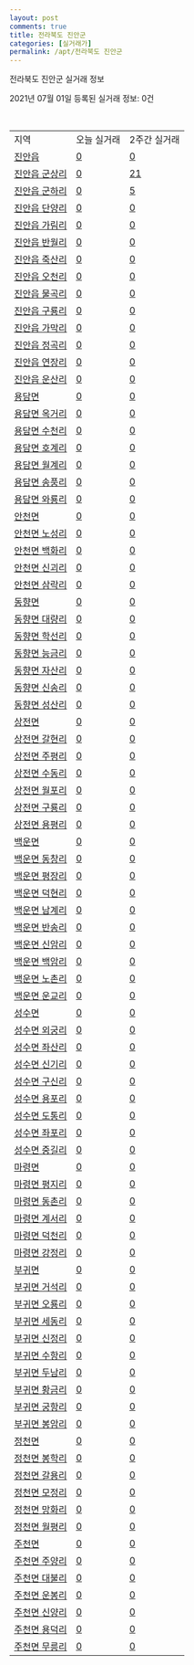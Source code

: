 ```yaml
---
layout: post
comments: true
title: 전라북도 진안군
categories: [실거래가]
permalink: /apt/전라북도 진안군
---
```


전라북도 진안군 실거래 정보

2021년 07월 01일 등록된 실거래 정보: 0건

<script type="text/javascript">
  google.charts.load('current', {'packages':['corechart']});
  google.charts.setOnLoadCallback(drawChart);

  function drawChart() {
    var data = google.visualization.arrayToDataTable([['거래일', '매매', '전월세', '전매'], ['21-02', 4, 0, 0], ['21-03', 9, 1, 0], ['21-04', 5, 0, 0], ['21-05', 2, 2, 0], ['21-06', 2, 1, 0]]);

    var options = {
      title: '최근 유형별 거래량 추이',
      legend: { position: 'bottom' }
    };

    var chart = new google.visualization.LineChart(document.getElementById('columnchart_material'));
    chart.draw(data, (options));
  }
</script>

<div id="columnchart_material" style="width: 95%; margin-left: -35px"></div>
<br>
<table class="sortable">
  <tr>
    <td>지역</td>
    <td>오늘 실거래</td>
    <td>2주간 실거래</td>
  </tr>

  
  <tr class="item">
    <td><a href="전라북도 진안군 진안읍">진안읍</a></td>
    <td><a href="전라북도 진안군 진안읍">0</a></td>
    <td><a href="전라북도 진안군 진안읍">0</a></td>
  </tr>
    

  <tr class="item">
    <td><a href="전라북도 진안군 진안읍 군상리">진안읍 군상리</a></td>
    <td><a href="전라북도 진안군 진안읍 군상리">0</a></td>
    <td><a href="전라북도 진안군 진안읍 군상리">21</a></td>
  </tr>
    

  <tr class="item">
    <td><a href="전라북도 진안군 진안읍 군하리">진안읍 군하리</a></td>
    <td><a href="전라북도 진안군 진안읍 군하리">0</a></td>
    <td><a href="전라북도 진안군 진안읍 군하리">5</a></td>
  </tr>
    

  <tr class="item">
    <td><a href="전라북도 진안군 진안읍 단양리">진안읍 단양리</a></td>
    <td><a href="전라북도 진안군 진안읍 단양리">0</a></td>
    <td><a href="전라북도 진안군 진안읍 단양리">0</a></td>
  </tr>
    

  <tr class="item">
    <td><a href="전라북도 진안군 진안읍 가림리">진안읍 가림리</a></td>
    <td><a href="전라북도 진안군 진안읍 가림리">0</a></td>
    <td><a href="전라북도 진안군 진안읍 가림리">0</a></td>
  </tr>
    

  <tr class="item">
    <td><a href="전라북도 진안군 진안읍 반월리">진안읍 반월리</a></td>
    <td><a href="전라북도 진안군 진안읍 반월리">0</a></td>
    <td><a href="전라북도 진안군 진안읍 반월리">0</a></td>
  </tr>
    

  <tr class="item">
    <td><a href="전라북도 진안군 진안읍 죽산리">진안읍 죽산리</a></td>
    <td><a href="전라북도 진안군 진안읍 죽산리">0</a></td>
    <td><a href="전라북도 진안군 진안읍 죽산리">0</a></td>
  </tr>
    

  <tr class="item">
    <td><a href="전라북도 진안군 진안읍 오천리">진안읍 오천리</a></td>
    <td><a href="전라북도 진안군 진안읍 오천리">0</a></td>
    <td><a href="전라북도 진안군 진안읍 오천리">0</a></td>
  </tr>
    

  <tr class="item">
    <td><a href="전라북도 진안군 진안읍 물곡리">진안읍 물곡리</a></td>
    <td><a href="전라북도 진안군 진안읍 물곡리">0</a></td>
    <td><a href="전라북도 진안군 진안읍 물곡리">0</a></td>
  </tr>
    

  <tr class="item">
    <td><a href="전라북도 진안군 진안읍 구룡리">진안읍 구룡리</a></td>
    <td><a href="전라북도 진안군 진안읍 구룡리">0</a></td>
    <td><a href="전라북도 진안군 진안읍 구룡리">0</a></td>
  </tr>
    

  <tr class="item">
    <td><a href="전라북도 진안군 진안읍 가막리">진안읍 가막리</a></td>
    <td><a href="전라북도 진안군 진안읍 가막리">0</a></td>
    <td><a href="전라북도 진안군 진안읍 가막리">0</a></td>
  </tr>
    

  <tr class="item">
    <td><a href="전라북도 진안군 진안읍 정곡리">진안읍 정곡리</a></td>
    <td><a href="전라북도 진안군 진안읍 정곡리">0</a></td>
    <td><a href="전라북도 진안군 진안읍 정곡리">0</a></td>
  </tr>
    

  <tr class="item">
    <td><a href="전라북도 진안군 진안읍 연장리">진안읍 연장리</a></td>
    <td><a href="전라북도 진안군 진안읍 연장리">0</a></td>
    <td><a href="전라북도 진안군 진안읍 연장리">0</a></td>
  </tr>
    

  <tr class="item">
    <td><a href="전라북도 진안군 진안읍 운산리">진안읍 운산리</a></td>
    <td><a href="전라북도 진안군 진안읍 운산리">0</a></td>
    <td><a href="전라북도 진안군 진안읍 운산리">0</a></td>
  </tr>
    

  <tr class="item">
    <td><a href="전라북도 진안군 용담면">용담면</a></td>
    <td><a href="전라북도 진안군 용담면">0</a></td>
    <td><a href="전라북도 진안군 용담면">0</a></td>
  </tr>
    

  <tr class="item">
    <td><a href="전라북도 진안군 용담면 옥거리">용담면 옥거리</a></td>
    <td><a href="전라북도 진안군 용담면 옥거리">0</a></td>
    <td><a href="전라북도 진안군 용담면 옥거리">0</a></td>
  </tr>
    

  <tr class="item">
    <td><a href="전라북도 진안군 용담면 수천리">용담면 수천리</a></td>
    <td><a href="전라북도 진안군 용담면 수천리">0</a></td>
    <td><a href="전라북도 진안군 용담면 수천리">0</a></td>
  </tr>
    

  <tr class="item">
    <td><a href="전라북도 진안군 용담면 호계리">용담면 호계리</a></td>
    <td><a href="전라북도 진안군 용담면 호계리">0</a></td>
    <td><a href="전라북도 진안군 용담면 호계리">0</a></td>
  </tr>
    

  <tr class="item">
    <td><a href="전라북도 진안군 용담면 월계리">용담면 월계리</a></td>
    <td><a href="전라북도 진안군 용담면 월계리">0</a></td>
    <td><a href="전라북도 진안군 용담면 월계리">0</a></td>
  </tr>
    

  <tr class="item">
    <td><a href="전라북도 진안군 용담면 송풍리">용담면 송풍리</a></td>
    <td><a href="전라북도 진안군 용담면 송풍리">0</a></td>
    <td><a href="전라북도 진안군 용담면 송풍리">0</a></td>
  </tr>
    

  <tr class="item">
    <td><a href="전라북도 진안군 용담면 와룡리">용담면 와룡리</a></td>
    <td><a href="전라북도 진안군 용담면 와룡리">0</a></td>
    <td><a href="전라북도 진안군 용담면 와룡리">0</a></td>
  </tr>
    

  <tr class="item">
    <td><a href="전라북도 진안군 안천면">안천면</a></td>
    <td><a href="전라북도 진안군 안천면">0</a></td>
    <td><a href="전라북도 진안군 안천면">0</a></td>
  </tr>
    

  <tr class="item">
    <td><a href="전라북도 진안군 안천면 노성리">안천면 노성리</a></td>
    <td><a href="전라북도 진안군 안천면 노성리">0</a></td>
    <td><a href="전라북도 진안군 안천면 노성리">0</a></td>
  </tr>
    

  <tr class="item">
    <td><a href="전라북도 진안군 안천면 백화리">안천면 백화리</a></td>
    <td><a href="전라북도 진안군 안천면 백화리">0</a></td>
    <td><a href="전라북도 진안군 안천면 백화리">0</a></td>
  </tr>
    

  <tr class="item">
    <td><a href="전라북도 진안군 안천면 신괴리">안천면 신괴리</a></td>
    <td><a href="전라북도 진안군 안천면 신괴리">0</a></td>
    <td><a href="전라북도 진안군 안천면 신괴리">0</a></td>
  </tr>
    

  <tr class="item">
    <td><a href="전라북도 진안군 안천면 삼락리">안천면 삼락리</a></td>
    <td><a href="전라북도 진안군 안천면 삼락리">0</a></td>
    <td><a href="전라북도 진안군 안천면 삼락리">0</a></td>
  </tr>
    

  <tr class="item">
    <td><a href="전라북도 진안군 동향면">동향면</a></td>
    <td><a href="전라북도 진안군 동향면">0</a></td>
    <td><a href="전라북도 진안군 동향면">0</a></td>
  </tr>
    

  <tr class="item">
    <td><a href="전라북도 진안군 동향면 대량리">동향면 대량리</a></td>
    <td><a href="전라북도 진안군 동향면 대량리">0</a></td>
    <td><a href="전라북도 진안군 동향면 대량리">0</a></td>
  </tr>
    

  <tr class="item">
    <td><a href="전라북도 진안군 동향면 학선리">동향면 학선리</a></td>
    <td><a href="전라북도 진안군 동향면 학선리">0</a></td>
    <td><a href="전라북도 진안군 동향면 학선리">0</a></td>
  </tr>
    

  <tr class="item">
    <td><a href="전라북도 진안군 동향면 능금리">동향면 능금리</a></td>
    <td><a href="전라북도 진안군 동향면 능금리">0</a></td>
    <td><a href="전라북도 진안군 동향면 능금리">0</a></td>
  </tr>
    

  <tr class="item">
    <td><a href="전라북도 진안군 동향면 자산리">동향면 자산리</a></td>
    <td><a href="전라북도 진안군 동향면 자산리">0</a></td>
    <td><a href="전라북도 진안군 동향면 자산리">0</a></td>
  </tr>
    

  <tr class="item">
    <td><a href="전라북도 진안군 동향면 신송리">동향면 신송리</a></td>
    <td><a href="전라북도 진안군 동향면 신송리">0</a></td>
    <td><a href="전라북도 진안군 동향면 신송리">0</a></td>
  </tr>
    

  <tr class="item">
    <td><a href="전라북도 진안군 동향면 성산리">동향면 성산리</a></td>
    <td><a href="전라북도 진안군 동향면 성산리">0</a></td>
    <td><a href="전라북도 진안군 동향면 성산리">0</a></td>
  </tr>
    

  <tr class="item">
    <td><a href="전라북도 진안군 상전면">상전면</a></td>
    <td><a href="전라북도 진안군 상전면">0</a></td>
    <td><a href="전라북도 진안군 상전면">0</a></td>
  </tr>
    

  <tr class="item">
    <td><a href="전라북도 진안군 상전면 갈현리">상전면 갈현리</a></td>
    <td><a href="전라북도 진안군 상전면 갈현리">0</a></td>
    <td><a href="전라북도 진안군 상전면 갈현리">0</a></td>
  </tr>
    

  <tr class="item">
    <td><a href="전라북도 진안군 상전면 주평리">상전면 주평리</a></td>
    <td><a href="전라북도 진안군 상전면 주평리">0</a></td>
    <td><a href="전라북도 진안군 상전면 주평리">0</a></td>
  </tr>
    

  <tr class="item">
    <td><a href="전라북도 진안군 상전면 수동리">상전면 수동리</a></td>
    <td><a href="전라북도 진안군 상전면 수동리">0</a></td>
    <td><a href="전라북도 진안군 상전면 수동리">0</a></td>
  </tr>
    

  <tr class="item">
    <td><a href="전라북도 진안군 상전면 월포리">상전면 월포리</a></td>
    <td><a href="전라북도 진안군 상전면 월포리">0</a></td>
    <td><a href="전라북도 진안군 상전면 월포리">0</a></td>
  </tr>
    

  <tr class="item">
    <td><a href="전라북도 진안군 상전면 구룡리">상전면 구룡리</a></td>
    <td><a href="전라북도 진안군 상전면 구룡리">0</a></td>
    <td><a href="전라북도 진안군 상전면 구룡리">0</a></td>
  </tr>
    

  <tr class="item">
    <td><a href="전라북도 진안군 상전면 용평리">상전면 용평리</a></td>
    <td><a href="전라북도 진안군 상전면 용평리">0</a></td>
    <td><a href="전라북도 진안군 상전면 용평리">0</a></td>
  </tr>
    

  <tr class="item">
    <td><a href="전라북도 진안군 백운면">백운면</a></td>
    <td><a href="전라북도 진안군 백운면">0</a></td>
    <td><a href="전라북도 진안군 백운면">0</a></td>
  </tr>
    

  <tr class="item">
    <td><a href="전라북도 진안군 백운면 동창리">백운면 동창리</a></td>
    <td><a href="전라북도 진안군 백운면 동창리">0</a></td>
    <td><a href="전라북도 진안군 백운면 동창리">0</a></td>
  </tr>
    

  <tr class="item">
    <td><a href="전라북도 진안군 백운면 평장리">백운면 평장리</a></td>
    <td><a href="전라북도 진안군 백운면 평장리">0</a></td>
    <td><a href="전라북도 진안군 백운면 평장리">0</a></td>
  </tr>
    

  <tr class="item">
    <td><a href="전라북도 진안군 백운면 덕현리">백운면 덕현리</a></td>
    <td><a href="전라북도 진안군 백운면 덕현리">0</a></td>
    <td><a href="전라북도 진안군 백운면 덕현리">0</a></td>
  </tr>
    

  <tr class="item">
    <td><a href="전라북도 진안군 백운면 남계리">백운면 남계리</a></td>
    <td><a href="전라북도 진안군 백운면 남계리">0</a></td>
    <td><a href="전라북도 진안군 백운면 남계리">0</a></td>
  </tr>
    

  <tr class="item">
    <td><a href="전라북도 진안군 백운면 반송리">백운면 반송리</a></td>
    <td><a href="전라북도 진안군 백운면 반송리">0</a></td>
    <td><a href="전라북도 진안군 백운면 반송리">0</a></td>
  </tr>
    

  <tr class="item">
    <td><a href="전라북도 진안군 백운면 신암리">백운면 신암리</a></td>
    <td><a href="전라북도 진안군 백운면 신암리">0</a></td>
    <td><a href="전라북도 진안군 백운면 신암리">0</a></td>
  </tr>
    

  <tr class="item">
    <td><a href="전라북도 진안군 백운면 백암리">백운면 백암리</a></td>
    <td><a href="전라북도 진안군 백운면 백암리">0</a></td>
    <td><a href="전라북도 진안군 백운면 백암리">0</a></td>
  </tr>
    

  <tr class="item">
    <td><a href="전라북도 진안군 백운면 노촌리">백운면 노촌리</a></td>
    <td><a href="전라북도 진안군 백운면 노촌리">0</a></td>
    <td><a href="전라북도 진안군 백운면 노촌리">0</a></td>
  </tr>
    

  <tr class="item">
    <td><a href="전라북도 진안군 백운면 운교리">백운면 운교리</a></td>
    <td><a href="전라북도 진안군 백운면 운교리">0</a></td>
    <td><a href="전라북도 진안군 백운면 운교리">0</a></td>
  </tr>
    

  <tr class="item">
    <td><a href="전라북도 진안군 성수면">성수면</a></td>
    <td><a href="전라북도 진안군 성수면">0</a></td>
    <td><a href="전라북도 진안군 성수면">0</a></td>
  </tr>
    

  <tr class="item">
    <td><a href="전라북도 진안군 성수면 외궁리">성수면 외궁리</a></td>
    <td><a href="전라북도 진안군 성수면 외궁리">0</a></td>
    <td><a href="전라북도 진안군 성수면 외궁리">0</a></td>
  </tr>
    

  <tr class="item">
    <td><a href="전라북도 진안군 성수면 좌산리">성수면 좌산리</a></td>
    <td><a href="전라북도 진안군 성수면 좌산리">0</a></td>
    <td><a href="전라북도 진안군 성수면 좌산리">0</a></td>
  </tr>
    

  <tr class="item">
    <td><a href="전라북도 진안군 성수면 신기리">성수면 신기리</a></td>
    <td><a href="전라북도 진안군 성수면 신기리">0</a></td>
    <td><a href="전라북도 진안군 성수면 신기리">0</a></td>
  </tr>
    

  <tr class="item">
    <td><a href="전라북도 진안군 성수면 구신리">성수면 구신리</a></td>
    <td><a href="전라북도 진안군 성수면 구신리">0</a></td>
    <td><a href="전라북도 진안군 성수면 구신리">0</a></td>
  </tr>
    

  <tr class="item">
    <td><a href="전라북도 진안군 성수면 용포리">성수면 용포리</a></td>
    <td><a href="전라북도 진안군 성수면 용포리">0</a></td>
    <td><a href="전라북도 진안군 성수면 용포리">0</a></td>
  </tr>
    

  <tr class="item">
    <td><a href="전라북도 진안군 성수면 도통리">성수면 도통리</a></td>
    <td><a href="전라북도 진안군 성수면 도통리">0</a></td>
    <td><a href="전라북도 진안군 성수면 도통리">0</a></td>
  </tr>
    

  <tr class="item">
    <td><a href="전라북도 진안군 성수면 좌포리">성수면 좌포리</a></td>
    <td><a href="전라북도 진안군 성수면 좌포리">0</a></td>
    <td><a href="전라북도 진안군 성수면 좌포리">0</a></td>
  </tr>
    

  <tr class="item">
    <td><a href="전라북도 진안군 성수면 중길리">성수면 중길리</a></td>
    <td><a href="전라북도 진안군 성수면 중길리">0</a></td>
    <td><a href="전라북도 진안군 성수면 중길리">0</a></td>
  </tr>
    

  <tr class="item">
    <td><a href="전라북도 진안군 마령면">마령면</a></td>
    <td><a href="전라북도 진안군 마령면">0</a></td>
    <td><a href="전라북도 진안군 마령면">0</a></td>
  </tr>
    

  <tr class="item">
    <td><a href="전라북도 진안군 마령면 평지리">마령면 평지리</a></td>
    <td><a href="전라북도 진안군 마령면 평지리">0</a></td>
    <td><a href="전라북도 진안군 마령면 평지리">0</a></td>
  </tr>
    

  <tr class="item">
    <td><a href="전라북도 진안군 마령면 동촌리">마령면 동촌리</a></td>
    <td><a href="전라북도 진안군 마령면 동촌리">0</a></td>
    <td><a href="전라북도 진안군 마령면 동촌리">0</a></td>
  </tr>
    

  <tr class="item">
    <td><a href="전라북도 진안군 마령면 계서리">마령면 계서리</a></td>
    <td><a href="전라북도 진안군 마령면 계서리">0</a></td>
    <td><a href="전라북도 진안군 마령면 계서리">0</a></td>
  </tr>
    

  <tr class="item">
    <td><a href="전라북도 진안군 마령면 덕천리">마령면 덕천리</a></td>
    <td><a href="전라북도 진안군 마령면 덕천리">0</a></td>
    <td><a href="전라북도 진안군 마령면 덕천리">0</a></td>
  </tr>
    

  <tr class="item">
    <td><a href="전라북도 진안군 마령면 강정리">마령면 강정리</a></td>
    <td><a href="전라북도 진안군 마령면 강정리">0</a></td>
    <td><a href="전라북도 진안군 마령면 강정리">0</a></td>
  </tr>
    

  <tr class="item">
    <td><a href="전라북도 진안군 부귀면">부귀면</a></td>
    <td><a href="전라북도 진안군 부귀면">0</a></td>
    <td><a href="전라북도 진안군 부귀면">0</a></td>
  </tr>
    

  <tr class="item">
    <td><a href="전라북도 진안군 부귀면 거석리">부귀면 거석리</a></td>
    <td><a href="전라북도 진안군 부귀면 거석리">0</a></td>
    <td><a href="전라북도 진안군 부귀면 거석리">0</a></td>
  </tr>
    

  <tr class="item">
    <td><a href="전라북도 진안군 부귀면 오룡리">부귀면 오룡리</a></td>
    <td><a href="전라북도 진안군 부귀면 오룡리">0</a></td>
    <td><a href="전라북도 진안군 부귀면 오룡리">0</a></td>
  </tr>
    

  <tr class="item">
    <td><a href="전라북도 진안군 부귀면 세동리">부귀면 세동리</a></td>
    <td><a href="전라북도 진안군 부귀면 세동리">0</a></td>
    <td><a href="전라북도 진안군 부귀면 세동리">0</a></td>
  </tr>
    

  <tr class="item">
    <td><a href="전라북도 진안군 부귀면 신정리">부귀면 신정리</a></td>
    <td><a href="전라북도 진안군 부귀면 신정리">0</a></td>
    <td><a href="전라북도 진안군 부귀면 신정리">0</a></td>
  </tr>
    

  <tr class="item">
    <td><a href="전라북도 진안군 부귀면 수항리">부귀면 수항리</a></td>
    <td><a href="전라북도 진안군 부귀면 수항리">0</a></td>
    <td><a href="전라북도 진안군 부귀면 수항리">0</a></td>
  </tr>
    

  <tr class="item">
    <td><a href="전라북도 진안군 부귀면 두남리">부귀면 두남리</a></td>
    <td><a href="전라북도 진안군 부귀면 두남리">0</a></td>
    <td><a href="전라북도 진안군 부귀면 두남리">0</a></td>
  </tr>
    

  <tr class="item">
    <td><a href="전라북도 진안군 부귀면 황금리">부귀면 황금리</a></td>
    <td><a href="전라북도 진안군 부귀면 황금리">0</a></td>
    <td><a href="전라북도 진안군 부귀면 황금리">0</a></td>
  </tr>
    

  <tr class="item">
    <td><a href="전라북도 진안군 부귀면 궁항리">부귀면 궁항리</a></td>
    <td><a href="전라북도 진안군 부귀면 궁항리">0</a></td>
    <td><a href="전라북도 진안군 부귀면 궁항리">0</a></td>
  </tr>
    

  <tr class="item">
    <td><a href="전라북도 진안군 부귀면 봉암리">부귀면 봉암리</a></td>
    <td><a href="전라북도 진안군 부귀면 봉암리">0</a></td>
    <td><a href="전라북도 진안군 부귀면 봉암리">0</a></td>
  </tr>
    

  <tr class="item">
    <td><a href="전라북도 진안군 정천면">정천면</a></td>
    <td><a href="전라북도 진안군 정천면">0</a></td>
    <td><a href="전라북도 진안군 정천면">0</a></td>
  </tr>
    

  <tr class="item">
    <td><a href="전라북도 진안군 정천면 봉학리">정천면 봉학리</a></td>
    <td><a href="전라북도 진안군 정천면 봉학리">0</a></td>
    <td><a href="전라북도 진안군 정천면 봉학리">0</a></td>
  </tr>
    

  <tr class="item">
    <td><a href="전라북도 진안군 정천면 갈용리">정천면 갈용리</a></td>
    <td><a href="전라북도 진안군 정천면 갈용리">0</a></td>
    <td><a href="전라북도 진안군 정천면 갈용리">0</a></td>
  </tr>
    

  <tr class="item">
    <td><a href="전라북도 진안군 정천면 모정리">정천면 모정리</a></td>
    <td><a href="전라북도 진안군 정천면 모정리">0</a></td>
    <td><a href="전라북도 진안군 정천면 모정리">0</a></td>
  </tr>
    

  <tr class="item">
    <td><a href="전라북도 진안군 정천면 망화리">정천면 망화리</a></td>
    <td><a href="전라북도 진안군 정천면 망화리">0</a></td>
    <td><a href="전라북도 진안군 정천면 망화리">0</a></td>
  </tr>
    

  <tr class="item">
    <td><a href="전라북도 진안군 정천면 월평리">정천면 월평리</a></td>
    <td><a href="전라북도 진안군 정천면 월평리">0</a></td>
    <td><a href="전라북도 진안군 정천면 월평리">0</a></td>
  </tr>
    

  <tr class="item">
    <td><a href="전라북도 진안군 주천면">주천면</a></td>
    <td><a href="전라북도 진안군 주천면">0</a></td>
    <td><a href="전라북도 진안군 주천면">0</a></td>
  </tr>
    

  <tr class="item">
    <td><a href="전라북도 진안군 주천면 주양리">주천면 주양리</a></td>
    <td><a href="전라북도 진안군 주천면 주양리">0</a></td>
    <td><a href="전라북도 진안군 주천면 주양리">0</a></td>
  </tr>
    

  <tr class="item">
    <td><a href="전라북도 진안군 주천면 대불리">주천면 대불리</a></td>
    <td><a href="전라북도 진안군 주천면 대불리">0</a></td>
    <td><a href="전라북도 진안군 주천면 대불리">0</a></td>
  </tr>
    

  <tr class="item">
    <td><a href="전라북도 진안군 주천면 운봉리">주천면 운봉리</a></td>
    <td><a href="전라북도 진안군 주천면 운봉리">0</a></td>
    <td><a href="전라북도 진안군 주천면 운봉리">0</a></td>
  </tr>
    

  <tr class="item">
    <td><a href="전라북도 진안군 주천면 신양리">주천면 신양리</a></td>
    <td><a href="전라북도 진안군 주천면 신양리">0</a></td>
    <td><a href="전라북도 진안군 주천면 신양리">0</a></td>
  </tr>
    

  <tr class="item">
    <td><a href="전라북도 진안군 주천면 용덕리">주천면 용덕리</a></td>
    <td><a href="전라북도 진안군 주천면 용덕리">0</a></td>
    <td><a href="전라북도 진안군 주천면 용덕리">0</a></td>
  </tr>
    

  <tr class="item">
    <td><a href="전라북도 진안군 주천면 무릉리">주천면 무릉리</a></td>
    <td><a href="전라북도 진안군 주천면 무릉리">0</a></td>
    <td><a href="전라북도 진안군 주천면 무릉리">0</a></td>
  </tr>
    


</table>


    